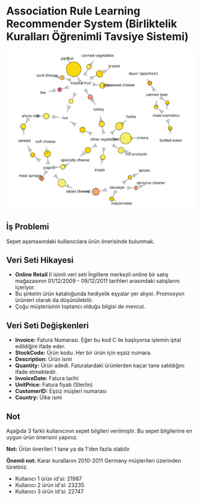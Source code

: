 # Association Rule Learning Recommender System (Birliktelik Kuralları Öğrenimli Tavsiye Sistemi)
<p align="center">
  <img src="https://raw.githubusercontent.com/celalakcelikk/arl_recommender/main/media/arl.png" alt="arl"/>
<p>
  
## İş Problemi
Sepet aşamasındaki kullanıcılara ürün önerisinde bulunmak.

## Veri Seti Hikayesi
* **Online Retail** II isimli veri seti İngiltere merkezli online bir satış mağazasının 01/12/2009 - 09/12/2011 tarihleri arasındaki satışlarını içeriyor.
* Bu şirketin ürün kataloğunda hediyelik eşyalar yer alıyor. Promosyon ürünleri olarak da düşünülebilir.
* Çoğu müşterisinin toptancı olduğu bilgisi de mevcut.

## Veri Seti Değişkenleri
* **Invoice:** Fatura Numarası. Eğer bu kod C ile başlıyorsa işlemin iptal edildiğini ifade eder.
* **StockCode:** Ürün kodu. Her bir ürün için eşsiz numara.
* **Description:** Ürün ismi 
* **Quantity:** Ürün adedi. Faturalardaki ürünlerden kaçar tane satıldığını ifade etmektedir.
* **InvoiceDate:** Fatura tarihi 
* **UnitPrice:** Fatura fiyatı (Sterlin)
* **CustomerID:** Eşsiz müşteri numarası 
* **Country:** Ülke ismi

## Not
Aşağıda 3 farklı kullanıcının sepet bilgileri verilmiştir. Bu sepet bilgilerine en uygun ürün önerisini yapınız. 

**Not:** Ürün önerileri 1 tane ya da 1'den fazla olabilir. 

**Önemli not:** Karar kurallarını 2010-2011 Germany müşterileri üzerinden türetiniz.

* Kullanıcı 1 ürün id'si: 21987 
* Kullanıcı 2 ürün id'si: 23235 
* Kullanıcı 3 ürün id'si: 22747
